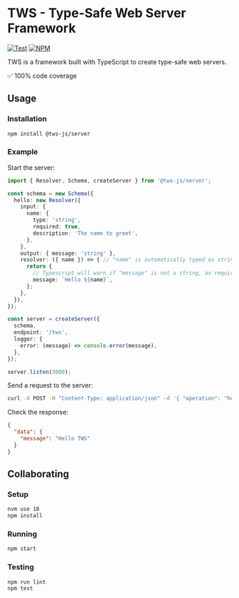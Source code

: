 # TWS - Type-Safe Web Server Framework

[![Test](https://github.com/sergiodeveloper/tws/actions/workflows/test.yml/badge.svg)](https://github.com/sergiodeveloper/tws/actions/workflows/test.yml)
[![NPM](https://img.shields.io/npm/v/@tws-js/server)](https://www.npmjs.com/package/@tws-js/server)

TWS is a framework built with TypeScript to create type-safe web servers.

✅ 100% code coverage

## Usage

### Installation

```bash
npm install @tws-js/server
```

### Example

Start the server:

```typescript
import { Resolver, Schema, createServer } from '@tws-js/server';

const schema = new Schema({
  hello: new Resolver({
    input: {
      name: {
        type: 'string',
        required: true,
        description: 'The name to greet',
      },
    },
    output: { message: 'string' },
    resolver: ({ name }) => { // "name" is automatically typed as string from the input
      return {
        // Typescript will warn if "message" is not a string, as required by the output
        message: `Hello ${name}`,
      };
    },
  }),
});

const server = createServer({
  schema,
  endpoint: '/tws',
  logger: {
    error: (message) => console.error(message),
  },
});

server.listen(3000);
```

Send a request to the server:

```bash
curl -X POST -H "Content-Type: application/json" -d '{ "operation": "hello", "input": { "name": "TWS" } }' http://localhost:3000/tws
```

Check the response:

```json
{
  "data": {
    "message": "Hello TWS"
  }
}
```

## Collaborating

### Setup

```bash
nvm use 18
npm install
```

### Running

```bash
npm start
```

### Testing

```bash
npm run lint
npm test
```

